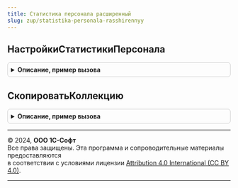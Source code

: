 ```yaml
---
title: Статистика персонала расширенный
slug: zup/statistika-personala-rasshirennyy
---
```



## НастройкиСтатистикиПерсонала
<details style="margin: 1em 0; padding: 0.5em; border: 1px solid #ccc; border-radius: 6px;">

<summary style="font-weight: bold; cursor: pointer;">Описание, пример вызова</summary>

```bsl

// Чтение настроек подсистемы статистики персонала.
// Если формирование отчетных форм статистики отключено, функция возвращает
// структуру с единственным реквизитом ИспользоватьОтчетностьМониторингаРаботниковСоциальнойСферы,
// установленным в значение ЛОЖЬ.
//
// ВозвращаемоеЗначение:
//  Структура настроек
//
Функция НастройкиСтатистикиПерсонала(Организация = Неопределено) Экспорт
```

Пример вызова
```bsl
Результат = СтатистикаПерсоналаРасширенный.НастройкиСтатистикиПерсонала(Организация);
```
</details>

## СкопироватьКоллекцию
<details style="margin: 1em 0; padding: 0.5em; border: 1px solid #ccc; border-radius: 6px;">

<summary style="font-weight: bold; cursor: pointer;">Описание, пример вызова</summary>

```bsl

Функция СкопироватьКоллекцию(Коллекция) Экспорт
```

Пример вызова
```bsl
Результат = СтатистикаПерсоналаРасширенный.СкопироватьКоллекцию(Коллекция) 
```
</details>

---

© 2024, **ООО 1С-Софт**  
Все права защищены. Эта программа и сопроводительные материалы предоставляются  
в соответствии с условиями лицензии [Attribution 4.0 International (CC BY 4.0)](https://creativecommons.org/licenses/by/4.0/legalcode).

---
